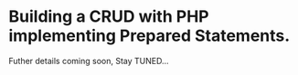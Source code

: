 # Building a CRUD with PHP implementing Prepared Statements.
Futher details coming soon, Stay TUNED...
